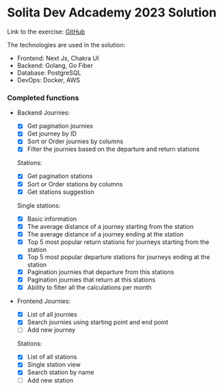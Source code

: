 # Solita Dev Adcademy 2023 Solution

Link to the exercise: [GitHub](https://github.com/solita/dev-academy-2023-exercise)

The technologies are used in the solution:

- Frontend: Next Js, Chakra UI
- Backend: Golang, Go Fiber
- Database: PostgreSQL
- DevOps: Docker, AWS

### Completed functions

- Backend
  Journies:

  - [x] Get pagination journies
  - [x] Get journey by ID
  - [x] Sort or Order journies by columns
  - [x] Filter the journies based on the departure and return stations

  Stations:

  - [x] Get pagination stations
  - [x] Sort or Order stations by columns
  - [x] Get stations suggestion

  Single stations:

  - [x] Basic information
  - [x] The average distance of a journey starting from the station
  - [x] The average distance of a journey ending at the station
  - [x] Top 5 most popular return stations for journeys starting from the station
  - [x] Top 5 most popular departure stations for journeys ending at the station
  - [x] Pagination journies that departure from this stations
  - [x] Pagination journies that return at this stations
  - [x] Ability to filter all the calculations per month

- Frontend
  Journies:

  - [x] List of all journies
  - [x] Search journies using starting point and end point
  - [ ] Add new journey

  Stations:

  - [x] List of all stations
  - [x] Single station view
  - [x] Search station by name
  - [ ] Add new station
